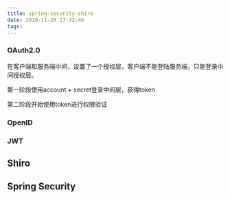 ```yaml
---
title: spring-security-shiro
date: 2018-11-26 17:42:40
tags:
---
```


### OAuth2.0

在客户端和服务端中间，设置了一个授权层，客户端不能登陆服务端，只能登录中间授权层。

第一阶段使用account + secret登录中间层，获得token

第二阶段开始使用token进行权限验证



### OpenID


### JWT


## Shiro


## Spring Security